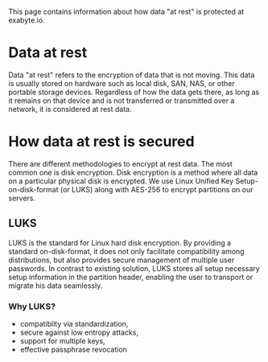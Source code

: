 This page contains information about how data "at rest" is protected at exabyte.io.

# Data at rest

Data "at rest" refers to the encryption of data that is not moving. This data is usually stored on hardware such as local disk, SAN, NAS, or other portable storage devices. Regardless of how the data gets there, as long as it remains on that device and is not transferred or transmitted over a network, it is considered at rest data.

# How data at rest is secured

There are different methodologies to encrypt at rest data. The most common one is disk encryption. Disk encryption is a method where all data on a particular physical disk is encrypted. We use Linux Unified Key Setup-on-disk-format (or LUKS) along with AES-256 to encrypt partitions on our servers. 

## LUKS

LUKS is the standard for Linux hard disk encryption. By providing a standard on-disk-format, it does not only facilitate compatibility among distributions, but also provides secure management of multiple user passwords. In contrast to existing solution, LUKS stores all setup necessary setup information in the partition header, enabling the user to transport or migrate his data seamlessly.

### Why LUKS?

* compatiblity via standardization,
* secure against low entropy attacks,
* support for multiple keys,
* effective passphrase revocation
